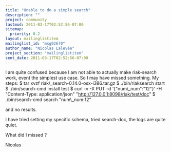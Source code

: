 ```yaml
---
title: "Unable to do a simple search"
description: ""
project: community
lastmod: 2011-03-17T02:52:56-07:00
sitemap:
  priority: 0.2
layout: mailinglistitem
mailinglist_id: "msg02670"
author_name: "Nicolas Lalevée"
project_section: "mailinglistitem"
sent_date: 2011-03-17T02:52:56-07:00
---
```



I am quite confused because I am not able to actually make riak-search work, 
event the simplest use case. So I may have missed something.
My steps:
$ tar xvzf riak\\_search-0.14.0-osx-i386.tar.gz
$ ./bin/riaksearch start
$ ./bin/search-cmd install test
$ curl -v -X PUT -d '{"num\\_num":"12"}' -H "Content-Type: application/json" 
"http://127.0.0.1:8098/riak/test/doc"
$ ./bin/search-cmd search "num\\_num:12"

and no results.

I have tried setting my specific schema, tried search-doc, the logs are quite 
quiet.

What did I missed ?

Nicolas
